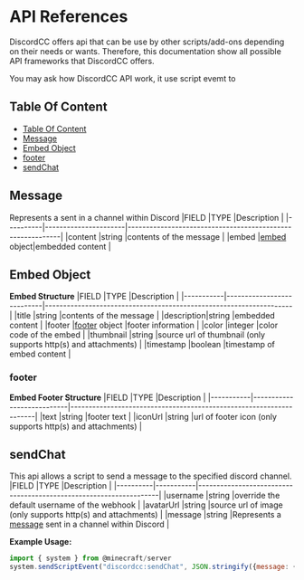 # API References
DiscordCC offers api that can be use by other scripts/add-ons depending on their needs or wants. Therefore, this documentation show all possible API frameworks that DiscordCC offers.

You may ask how DiscordCC API work, it use script evemt to

## Table Of Content
-  [Table Of Content](#table-of-content)
-  [Message](#message)
-  [Embed Object](#embed-object)
  -  [footer](#footer)
-  [sendChat](#sendchat)

## Message
Represents a sent in a channel within Discord
|FIELD     |TYPE                  |Description                                                |
|----------|----------------------|-----------------------------------------------------------|
|content   |string                |contents of the message                                    |
|embed     |[embed](#embed-object) object|embedded content                                           |

## Embed Object
**Embed Structure**
|FIELD      |TYPE                       |Description                                                         |
|-----------|---------------------------|--------------------------------------------------------------------|
|title      |string                     |contents of the message                                             |
|description|string                     |embedded content                                                    |
|footer     |[footer](#footer) object   |footer information                                                  |
|color      |integer                    |color code of the embed                                             |
|thumbnail  |string                     |source url of thumbnail (only supports http(s) and attachments)     |
|timestamp  |boolean                    |timestamp of embed content                                          |

### footer
**Embed Footer Structure**
|FIELD      |TYPE                       |Description                                                         |
|-----------|---------------------------|--------------------------------------------------------------------|
|text       |string                     |footer text                                                         |
|iconUrl    |string                     |url of footer icon (only supports http(s) and attachments)          |


## sendChat
This api allows a script to send a message to the specified discord channel.
|FIELD     |TYPE       |Description                                                        |
|----------|-----------|-------------------------------------------------------------------|
|username  |string     |override the default username of the webhook                       |
|avatarUrl |string     |source url of image (only supports http(s) and attachments)        |
|message   |string     |Represents a [message](#message) sent in a channel within Discord  |

**Example Usage:**
```javascript
import { system } from @minecraft/server
system.sendScriptEvent("discordcc:sendChat", JSON.stringify({message: {content: message}, username: player.name}))
```